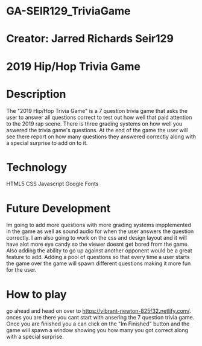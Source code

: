 # GA-SEIR129_TriviaGame

# Creator: Jarred Richards Seir129

# 2019 Hip/Hop Trivia Game

# Description
The "2019 Hip/Hop Trivia Game" is a 7 question trivia game that asks the user to answer all questions correct to test out how well that paid attention to the 2019 rap scene. There is three grading systems on how well you aswered the trivia game's questions. At the end of the game the user will see there report on how many questions they answered correctly along with a special surprise to add on to it.

# Technology 
HTML5
CSS
Javascript
Google Fonts

# Future Development 
Im going to add more questions with more grading systems impplemented in the game as well as sound audio for when the user answers the question correctly. I am also going to work on the css and design layout and it will have alot more eye candy so the viewer doesnt get bored from the game. Also adding the ability to go up against another opponent would be a great feature to add. Adding a pool of questions so that every time a user starts the game over the game will spawn different questions making it more fun for the user.


# How to play 
go ahead and head on over to https://vibrant-newton-825f32.netlify.com/. onces you are there you cant start with ansering the 7 question trivia game. Once you are finished you a can click on the "Im Finished" button and the game will spawn a window showing you how many you got correct along with a special surprise.


